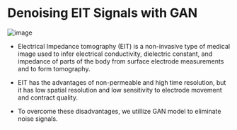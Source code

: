 # Denoising EIT Signals with GAN


![image](https://github.com/UGeunJi/EIT_Denoising/assets/84713532/648eb8eb-1723-49db-82f7-16cc702feadf)

- Electrical Impedance tomography (EIT) is a non-invasive type of medical image used to infer electrical conductivity, dielectric constant, and impedance of parts of the body from surface electrode measurements and to form tomography.

- EIT has the advantages of non-permeable and high time resolution, but it has low spatial resolution and low sensitivity to electrode movement and contract quality.

- To overcome these disadvantages, we utillize GAN model to eliminate noise signals.
